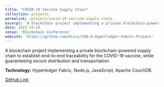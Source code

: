 ```yaml
---
title: "COVID-19 Vaccine Supply Chain"
collection: projects
permalink: /project/covid-19-vaccine-supply-chain
excerpt: 'A blockchain project implementing a private blockchain-powered supply chain to establish end-to-end traceability for the COVID-19 vaccine, while guaranteeing secure distribution and transportation.'
date: 2023-10-20
venue: 'Blockchain Conference'
website: 'https://github.com/Risvy/VSN-A-Hyperledger-Fabric-Project'
---
```


A blockchain project implementing a private blockchain-powered supply chain to establish end-to-end traceability for the COVID-19 vaccine, while guaranteeing secure distribution and transportation.

**Technology:** Hyperledger Fabric, Node.js, JavaScript, Apache CouchDB.

[GitHub Link](https://github.com/Risvy/VSN-A-Hyperledger-Fabric-Project)

